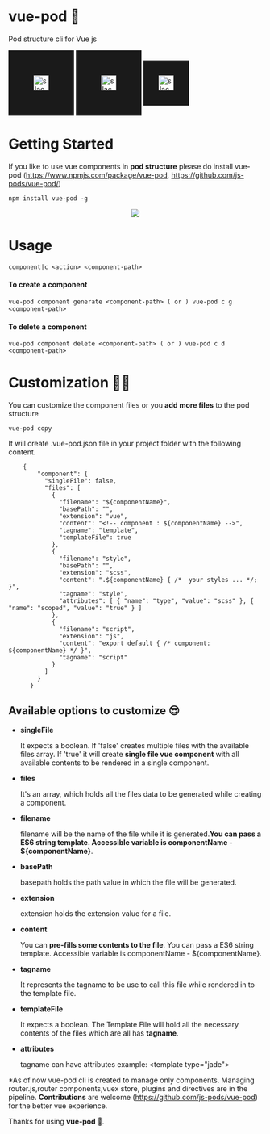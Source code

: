 # vue-pod 🤟
Pod structure cli for Vue js

<a href="https://vue-pod.slack.com/" target="_new" style="display: inline-block;"><img src="https://pbs.twimg.com/profile_images/885554951857946624/sd7GRyjY_400x400.jpg" 
alt="slack Channel" width="30" height="30" border="50px" title="slack Channel" /></a> 
<a href="http://twitter.com/@js_pods" target="_new" style="display: inline-block;"><img src="https://i.imgur.com/kOz24fZ.png" 
alt="slack Channel"  width="30" height="30" border="50px" title="Twitter" /></a> <a href="https://github.com/js-pods/vue-pod" target="_new" style="display: inline-block;"><img src="https://assets-cdn.github.com/images/modules/logos_page/GitHub-Mark.png" 
alt="slack Channel"  width="30" height="30" border="30px" title="Git hub" /></a>


# Getting Started

If you like to use vue components in **pod structure** please do install vue-pod (https://www.npmjs.com/package/vue-pod, https://github.com/js-pods/vue-pod/)

    npm install vue-pod -g

<p align="center">
	<img src="http://i.imgur.com/I0UEDyu.gif">
</p>

# Usage

    component|c <action> <component-path>


#### To create a component

    vue-pod component generate <component-path> ( or ) vue-pod c g <component-path>

#### To delete a component

    vue-pod component delete <component-path> ( or ) vue-pod c d <component-path>


# Customization 🎉🤟


You can customize the component files or you **add more files** to the pod structure

    vue-pod copy

It will create .vue-pod.json file in your project folder with the following content.

		{
            "component": {
              "singleFile": false,
              "files": [
                {
                  "filename": "${componentName}",
                  "basePath": "",
                  "extension": "vue",
                  "content": "<!-- component : ${componentName} -->",
                  "tagname": "template",
                  "templateFile": true
                },
                {
                  "filename": "style",
                  "basePath": "",
                  "extension": "scss",
                  "content": ".${componentName} { /*  your styles ... */; }",
                  "tagname": "style",
                  "attributes": [ { "name": "type", "value": "scss" }, { "name": "scoped", "value": "true" } ]
                },
                {
                  "filename": "script",
                  "extension": "js",
                  "content": "export default { /* component: ${componentName} */ }",
                  "tagname": "script"
                }
              ]
            }
          }

## Available options to customize 😎

* **singleFile**

  It expects a boolean. If 'false' creates multiple files with the available files array. If 'true' it will create **single file vue component** with all available contents to be rendered in a single component.

* **files**

  It's an array, which holds all the files data to be generated while creating a component.

 * **filename**

   filename will be the name of the file while it is generated.**You can pass a ES6 string template. Accessible variable is componentName - ${componentName}**.

 * **basePath**

   basepath holds the path value in which the file will be generated.

 * **extension**

   extension holds the extension value for a file.

 * **content**

   You can **pre-fills some contents to the file**. You can pass a ES6 string template. Accessible variable is componentName -    ${componentName}.

 * **tagname**

   It represents the tagname to be use to call this file while rendered in to the template file.

 * **templateFile**
 
    It expects a boolean. The Template File will hold all the necessary contents of the files which are all has **tagname**.

 * **attributes**

    tagname can have attributes example: &lt;template type="jade"&gt;


 *As of now vue-pod cli is created to manage only components. Managing router.js,router components,vuex store, plugins and directives are in the pipeline. **Contributions** are welcome (https://github.com/js-pods/vue-pod) for the better vue experience.

 Thanks for using **vue-pod** 🙏.

 
